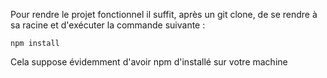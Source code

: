 Pour rendre le projet fonctionnel il suffit, après un git clone, de se rendre à sa racine et d'exécuter la commande suivante :

    npm install

Cela suppose évidemment d'avoir npm d'installé sur votre machine